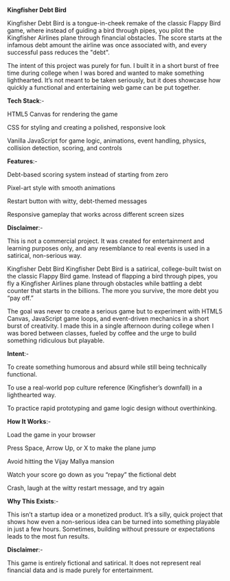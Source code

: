 **Kingfisher Debt Bird**


Kingfisher Debt Bird is a tongue-in-cheek remake of the classic Flappy Bird game, where instead of guiding a bird through pipes, you pilot the Kingfisher Airlines plane through financial obstacles. The score starts at the infamous debt amount the airline was once associated with, and every successful pass reduces the "debt".

The intent of this project was purely for fun. I built it in a short burst of free time during college when I was bored and wanted to make something lighthearted. It’s not meant to be taken seriously, but it does showcase how quickly a functional and entertaining web game can be put together.


**Tech Stack**:-


HTML5 Canvas for rendering the game

CSS for styling and creating a polished, responsive look

Vanilla JavaScript for game logic, animations, event handling, physics, collision detection, scoring, and controls


**Features**:-


Debt-based scoring system instead of starting from zero

Pixel-art style with smooth animations

Restart button with witty, debt-themed messages

Responsive gameplay that works across different screen sizes


**Disclaimer**:-


This is not a commercial project. It was created for entertainment and learning purposes only, and any resemblance to real events is used in a satirical, non-serious way.

Kingfisher Debt Bird
Kingfisher Debt Bird is a satirical, college-built twist on the classic Flappy Bird game.
Instead of flapping a bird through pipes, you fly a Kingfisher Airlines plane through obstacles while battling a debt counter that starts in the billions. The more you survive, the more debt you “pay off.”

The goal was never to create a serious game but to experiment with HTML5 Canvas, JavaScript game loops, and event-driven mechanics in a short burst of creativity. I made this in a single afternoon during college when I was bored between classes, fueled by coffee and the urge to build something ridiculous but playable.



**Intent**:-


To create something humorous and absurd while still being technically functional.

To use a real-world pop culture reference (Kingfisher’s downfall) in a lighthearted way.

To practice rapid prototyping and game logic design without overthinking.


**How It Works**:-


Load the game in your browser

Press Space, Arrow Up, or X to make the plane jump

Avoid hitting the Vijay Mallya mansion 

Watch your score go down as you “repay” the fictional debt

Crash, laugh at the witty restart message, and try again


**Why This Exists**:-


This isn’t a startup idea or a monetized product. It’s a silly, quick project that shows how even a non-serious idea can be turned into something playable in just a few hours.
Sometimes, building without pressure or expectations leads to the most fun results.


**Disclaimer**:-


This game is entirely fictional and satirical. It does not represent real financial data and is made purely for entertainment.

